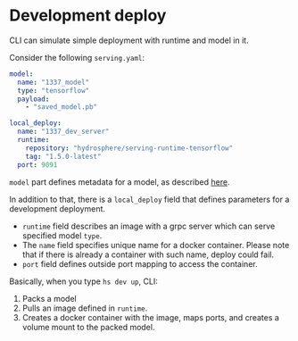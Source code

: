 # Development deploy

CLI can simulate simple deployment with runtime and model in it.

Consider the following `serving.yaml`:

```yaml
model:
  name: "1337_model"
  type: "tensorflow"
  payload:
    - "saved_model.pb"

local_deploy:
  name: "1337_dev_server"
  runtime:
    repository: "hydrosphere/serving-runtime-tensorflow"
    tag: "1.5.0-latest"
  port: 9091
```

`model` part defines metadata for a model, as described [here](/docs/folder_structure.md).

In addition to that, there is a `local_deploy` field that defines parameters for a development deployment.

- `runtime` field describes an image with a grpc server which can serve specified model `type`.
- The `name` field specifies unique name for a docker container. Please note that if there is already a container with such name, deploy could fail.
- `port` field defines outside port mapping to access the container.

Basically, when you type `hs dev up`, CLI:

1. Packs a model
2. Pulls an image defined in `runtime`.
3. Creates a docker container with the image, maps ports, and creates a volume mount to the packed model.